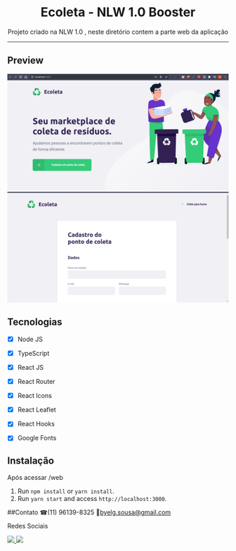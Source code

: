 <h1 align="center">
Ecoleta - NLW 1.0 Booster
</h1>

<p align="center">Projeto criado na NLW 1.0 , neste diretório contem a parte web 
da aplicação </p>

<hr>

## Preview
<img src="/src/assets/home.png" />
<img src="/src/assets/pvwCAd.gif" />


## Tecnologias

- [x] Node JS
- [x] TypeScript
- [x] React JS
- [x] React Router
- [x] React Icons
- [x] React Leaflet
- [x] React Hooks
- [x] Google Fonts 



## Instalação
Após acessar /web

1. Run `npm install` or `yarn install`.<br />
2. Run `yarn start` and access `http://localhost:3000`.<br />



##Contato
☎(11) 96139-8325
📧byelg.sousa@gmail.com

Redes Sociais

<a href="https://www.linkedin.com/in/gabriel-sousa-5a719893/">
  <img src="https://icomoon.io/icons39f00d9/4/456.svg"></img>
</a>
<a href="https://www.instagram.com/gabrielknoxx">
  <img src="https://icomoon.io/icons39f00d9/4/387.svg"></img>
</a>
